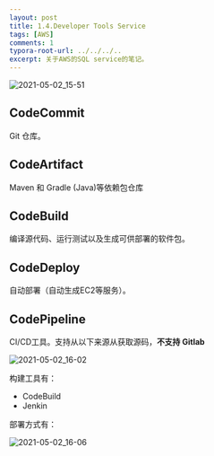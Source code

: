```yaml
---
layout: post
title: 1.4.Developer Tools Service
tags: [AWS]
comments: 1
typora-root-url: ../../../..
excerpt: 关于AWS的SQL service的笔记。
---
```


![2021-05-02_15-51](/assets/blog_res/2021-05-02_15-51.png)

## CodeCommit

Git 仓库。

## CodeArtifact

Maven 和 Gradle (Java)等依赖包仓库

## CodeBuild

编译源代码、运行测试以及生成可供部署的软件包。

## CodeDeploy

自动部署（自动生成EC2等服务）。

## CodePipeline

CI/CD工具。支持从以下来源从获取源码，**不支持 Gitlab**

![2021-05-02_16-02](/assets/blog_res/2021-05-02_16-02.png)

构建工具有：

- CodeBuild
- Jenkin

部署方式有：

![2021-05-02_16-06](/assets/blog_res/2021-05-02_16-06.png)